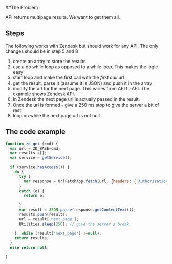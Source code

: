 
##The Problem

API returns multipage results. We want to get them all.


## Steps

The following works with Zendesk but should work for any API. The only changes should be in step 5 and 8

1. create an array to store the results
2. use a do while loop as opposed to a while loop. This makes the logic easy
3. start loop and make the first call with the *first call* url
4. get the result, parse it (assume it is JSON)  and push it in the array
5. modify the url for the next page. This varies from API to API. The example shows Zendesk API.
6. In Zendesk  the next page url is actually passed in the result.
7. Once the url is formed - give a 250 ms stop to give the server a bit of rest
8. loop on while the next page url is not null


## The code example
```javascript
function zd_get (cmd) {
  var url = ZD_BASE+cmd;
  var results =[];
  var service = getService();

  if (service.hasAccess()) {
    do {
      try {
        var response = UrlFetchApp.fetch(url, {headers: {'Authorization': 'Bearer ' + service.getAccessToken(),}});
      }
      catch (e) {
        return e;

      }
      var result = JSON.parse(response.getContentText());
      results.push(result);
      url = result['next_page'];
      Utilities.sleep(250); // give the server a break

    }  while (result['next_page'] !=null);
    return results;
  }
  else return null;

}
```

